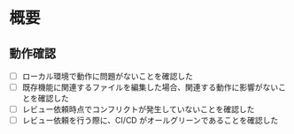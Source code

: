 # 概要

<!-- 主題を詳細に記載してください -->

<!-- Issueがある場合はISSUEのURLを記載してください -->
<!-- - [Issue]() -->

## 動作確認

<!-- 下記以外で確認した動作がある場合はチェックリストを追加してください -->

- [ ] ローカル環境で動作に問題がないことを確認した
- [ ] 既存機能に関連するファイルを編集した場合、関連する動作に影響がないことを確認した
- [ ] レビュー依頼時点でコンフリクトが発生していないことを確認した
- [ ] レビュー依頼を行う際に、CI/CD がオールグリーンであることを確認した

<!-- 共有事項がある場合は記載してください -->
<!-- ## 共有事項 -->

